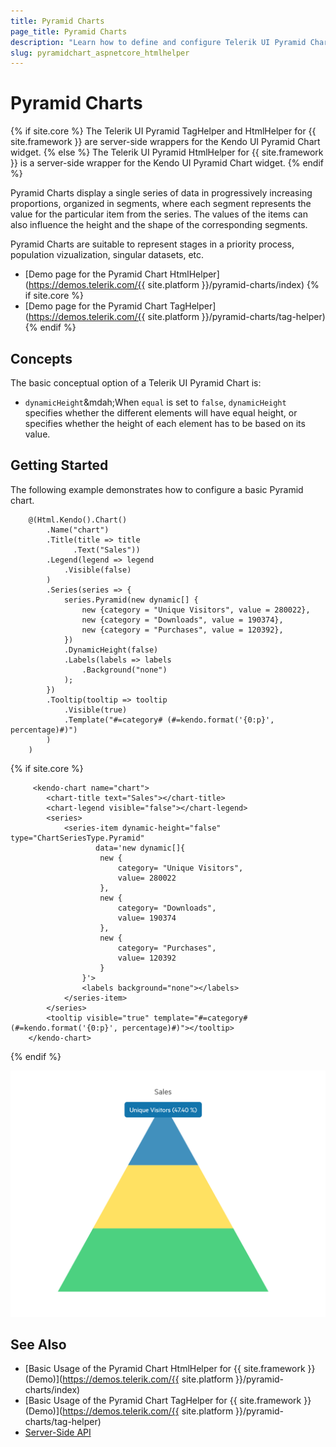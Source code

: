 ```yaml
---
title: Pyramid Charts
page_title: Pyramid Charts
description: "Learn how to define and configure Telerik UI Pyramid Chart."
slug: pyramidchart_aspnetcore_htmlhelper
---
```


# Pyramid Charts

{% if site.core %}
The Telerik UI Pyramid TagHelper and HtmlHelper for {{ site.framework }} are server-side wrappers for the Kendo UI Pyramid Chart widget.
{% else %}
The Telerik UI Pyramid HtmlHelper for {{ site.framework }} is a server-side wrapper for the Kendo UI Pyramid Chart widget.
{% endif %}

Pyramid Charts display a single series of data in progressively increasing proportions, organized in segments, where each segment represents the value for the particular item from the series. The values of the items can also influence the height and the shape of the corresponding segments.

Pyramid Charts are suitable to represent stages in a priority process, population vizualization, singular datasets, etc. 

* [Demo page for the Pyramid Chart HtmlHelper](https://demos.telerik.com/{{ site.platform }}/pyramid-charts/index)
{% if site.core %}
* [Demo page for the Pyramid Chart TagHelper](https://demos.telerik.com/{{ site.platform }}/pyramid-charts/tag-helper)
{% endif %}

## Concepts

The basic conceptual option of a Telerik UI Pyramid Chart is:

* `dynamicHeight`&mdah;When `equal` is set to `false`, `dynamicHeight` specifies whether the different elements will have equal height, or specifies whether the height of each element has to be based on its value.


## Getting Started

The following example demonstrates how to configure a basic Pyramid chart.

```HtmlHelper
    @(Html.Kendo().Chart()
        .Name("chart")
        .Title(title => title
              .Text("Sales"))
        .Legend(legend => legend
            .Visible(false)
        )
        .Series(series => {
            series.Pyramid(new dynamic[] {
                new {category = "Unique Visitors", value = 280022},
                new {category = "Downloads", value = 190374},
                new {category = "Purchases", value = 120392},
            })
            .DynamicHeight(false)
            .Labels(labels => labels
                .Background("none")
            );
        })
        .Tooltip(tooltip => tooltip
            .Visible(true)
            .Template("#=category# (#=kendo.format('{0:p}', percentage)#)")
        )
    )
```
{% if site.core %}
```TagHelper
     <kendo-chart name="chart">
        <chart-title text="Sales"></chart-title>
        <chart-legend visible="false"></chart-legend>
        <series>
            <series-item dynamic-height="false" type="ChartSeriesType.Pyramid"
                   data='new dynamic[]{
                    new {
                        category= "Unique Visitors",
                        value= 280022
                    },
                    new {
                        category= "Downloads",
                        value= 190374
                    },
                    new {
                        category= "Purchases",
                        value= 120392
                    }
                }'>
                <labels background="none"></labels>
            </series-item>
        </series>
        <tooltip visible="true" template="#=category# (#=kendo.format('{0:p}', percentage)#)"></tooltip>
    </kendo-chart>
```
{% endif %}

![{{ site.product_short }} Pyramid Chart](images/pyramid-chart.png)

## See Also

* [Basic Usage of the Pyramid Chart HtmlHelper for {{ site.framework }} (Demo)](https://demos.telerik.com/{{ site.platform }}/pyramid-charts/index)
* [Basic Usage of the Pyramid Chart TagHelper for {{ site.framework }} (Demo)](https://demos.telerik.com/{{ site.platform }}/pyramid-charts/tag-helper)
* [Server-Side API](/api/chart)
